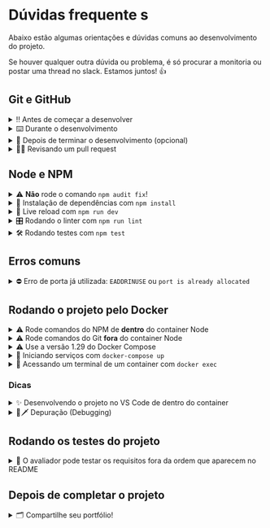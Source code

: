 # Dúvidas frequente s

Abaixo estão algumas orientações e dúvidas comuns ao desenvolvimento do projeto.

Se houver qualquer outra dúvida ou problema, é só procurar a monitoria ou postar uma thread no slack. Estamos juntos! 👍

## Git e GitHub

<details>
  <summary>‼️ Antes de começar a desenvolver</summary><br />

1. Clone o repositório

   - Copie o endereço SSH do repositório e use-o para cloná-lo em sua máquina:
     - Por exemplo: `git clone git@github.com:tryber/sd-0x-project-x.git`.

     <details><summary>Local do endereço SSH na página inicial do repositório:</summary>

     ![endereço SSH do repositório](images/github-ssh-repo.png)

     </details>
   - Entre na pasta do repositório que você acabou de clonar:
     - `cd <diretório-do-projeto>`

2. Crie uma branch a partir da branch `main`

   - Verifique que você está na branch `main`
     - Exemplo: `git branch`
   - Se não estiver, mude para a branch `main`
     - Exemplo: `git checkout main`
   - Agora crie uma branch à qual você vai submeter os `commits` do seu projeto
     - Você deve criar uma branch no seguinte formato: `nome-de-usuario-nome-do-projeto`
     - Exemplo: `git checkout -b joaozinho-project-x`

3. Para cada etapa do desenvolvimento, adicione as mudanças ao _stage_ do Git e faça um `commit`

   - Verifique que as mudanças ainda não estão no _stage_
     - Exemplo: `git status` (devem aparecer listadas as alterações realizadas em vermelho)
   - Adicione o novo arquivo ao _stage_ do Git
     - Exemplo:
       - `git add .` (adicionando todas as mudanças - _que estavam em vermelho_ - ao stage do Git)
       - `git status` (devem aparecer listadas as alterações realizadas em verde)
   - Faça o `commit` inicial
     - Exemplo:
       - `git commit -m 'Iniciando o projeto X! #VQV 🚀'` (fazendo o primeiro commit)
       - `git status` (deve aparecer uma mensagem tipo _nothing to commit_ )

4. Adicione a sua branch com o novo `commit` ao repositório remoto

   - Usando o exemplo anterior: `git push -u origin joaozinho-sd-0x-project-x`

5. Crie um novo `Pull Request` _(PR)_

   - Vá até a página de _Pull Requests_ do repositório no GitHub.
      <details><summary>Local da página de Pull Requests no repositório:</summary>

     ![endereço SSH do repositório](images/github-pr-open.png)

     </details>
   - Clique no botão verde _"New pull request"_
   - Clique na caixa de seleção _"Compare"_ e escolha a sua branch **com atenção**
   - Clique no botão verde _"Create pull request"_
   - Adicione uma descrição para o _Pull Request_ e clique no botão verde _"Create pull request"_
   - **Não se preocupe em preencher mais nada por enquanto!**
   - Volte até a página de _Pull Requests_ do repositório e confira que o seu _Pull Request_ está criado

</details>

<details>
  <summary>⌨️ Durante o desenvolvimento</summary><br />

- Faça `commits` das alterações que você fizer no código regularmente

- Lembre-se de sempre após um (ou alguns) `commits` atualizar o repositório remoto

- Os comandos que você utilizará com mais frequência são:
    1. `git status` _(para verificar o que está em vermelho - fora do stage - e o que está em verde - no stage)_
    2. `git add` _(para adicionar arquivos ao stage do Git)_
    3. `git commit` _(para criar um commit com os arquivos que estão no stage do Git)_
    4. `git push -u nome-da-branch` _(para enviar o commit para o repositório remoto na primeira vez que fizer o `push` de uma nova branch)_
    5. `git push` _(para enviar o commit para o repositório remoto após o passo anterior)_

</details>

<details>
  <summary>🤝 Depois de terminar o desenvolvimento (opcional)</summary><br />

  Para **"entregar"** seu projeto, siga os passos a seguir:

- Vá até a página **DO SEU** _Pull Request_, adicione a label de _"code-review"_ e marque seus colegas
  - No menu à direita, clique no _link_ **"Labels"** e escolha a _label_ **code-review**
  - No menu à direita, clique no _link_ **"Assignees"** e escolha **o seu usuário**
  - No menu à direita, clique no _link_ **"Reviewers"** e digite `students`, selecione o time `tryber/students-sd-xx` onde `xx` é o número da sua turma

Se ainda houver alguma dúvida sobre como entregar seu projeto [aqui tem um video explicativo](https://vimeo.com/362189205).

</details>

<details>
  <summary>🕵🏿 Revisando um pull request</summary><br />

  Use o conteúdo sobre [Code Review](https://app.betrybe.com/learn/course/5e938f69-6e32-43b3-9685-c936530fd326/module/f04cdb21-382e-4588-8950-3b1a29afd2dd/section/b3af2f05-08e5-4b4a-9667-6f5f729c351d/lesson/36268865-fc46-40c7-92bf-cbded9af9006) para te ajudar a revisar os _Pull Requests_.

</details>

## Node e NPM

<details>
<summary>⚠️ <strong>Não</strong> rode o comando <code>npm audit fix</code>!</summary><br>

- Ele atualiza várias dependências do projeto, e essa atualização gera conflitos com o avaliador.

</details>

<details>
  <summary>🔽 Instalação de dependências com <code>npm install</code></summary><br />
  
- Instala as dependências Node da aplicação na pasta `node_modules`.
- Os outros scripts do projeto só funcionam corretamente após rodar este comando.

</details>

<details>
  <summary>🔁 Live reload com <code>npm run dev</code></summary><br />

  Usaremos o [Nodemon](https://nodemon.io) para monitorar as mudanças nos arquivos e reiniciar o servidor automaticamente.

  Este projeto já vem com as dependências relacionadas ao _nodemon_ configuradas no arquivo `package.json`.

  Para iniciar o servidor em modo de desenvolvimento basta executar o comando `npm run dev`. Este comando fará com que o servidor reinicie de forma automática ao salvar uma modificação realizada nos arquivos do projeto.
</details>

<details>
  <summary>🎛 Rodando o linter com <code>npm run lint</code></summary><br />

  Usaremos o [ESLint](https://eslint.org/) para fazer a análise estática do seu código.

  Este projeto já vem com as dependências relacionadas ao _linter_ configuradas nos arquivos `package.json`.

  Para poder rodar o `ESLint` em um projeto basta executar o comando `npm install` dentro do projeto e depois `npm run lint`. Se a análise do `ESLint` encontrar problemas no seu código, tais problemas serão mostrados no seu terminal. Se não houver problema no seu código, nada será impresso no seu terminal.

  Você pode também instalar o plugin do `ESLint` no `VSCode`. Para isso, basta fazer o download do [plugin `ESLint`](https://marketplace.visualstudio.com/items?itemName=dbaeumer.vscode-eslint) e instalá-lo.
</details>

<details>
  <summary>🛠 Rodando testes com <code>npm test</code></summary><br />

  Usaremos o [Jest](https://jestjs.io/pt-BR/) e o [Frisby](https://docs.frisbyjs.com/) para fazer os testes de API.

  Este projeto já vem configurado e com suas dependências.

- **Executando todos os testes**

  Para poder executar os testes, inicie sua aplicação com `npm run dev`, em seguida, basta executar o comando `npm test` e **todos** os seus testes serão executados.

- **Executando um teste específico**

  Para executar um teste específico, inicie sua aplicação com `npm run dev`, em seguida, basta executar o comando `npm test nome-do-teste`.

  > Colocamos o número do requisito como pré-fixo para facilitar, veja abaixo.

  Ex: Para executar o teste referente ao **01-getAllTalkers**, basta digitar `npm test 01`.

  ⚠️ **Importante:** os comandos de testes podem ser executados tanto no terminal do seu computador quanto do **_Docker_**.

</details>

## Erros comuns

<details>
<summary> ⛔ Erro de porta já utilizada: <code>EADDRINUSE</code> ou <code>port is already allocated</code></summary><br>

![erro na porta 3001](./images/erroDePorta.png)

- Se você se deparar com esse tipo de erro, quer dizer que sua aplicação já está utilizando a `porta 3001`, seja com outro processo do Node.js ou algum container Docker!

  - Você pode parar todos os processos Node com o comando `killall node`;

  - Você pode parar um container Docker com o comando `docker stop <nome-do-container>`.

- ✨ **Dica:** Antes de iniciar qualquer coisa, observe os containers que estão em execução em sua máquina usando o comando `docker container ls`;

</details>

## Rodando o projeto pelo Docker

<details>
<summary>⚠️  Rode comandos do NPM de <strong>dentro</strong> do container Node</summary><br>

- Caso opte por utilizar o Docker, **TODOS** os comandos disponíveis no `package.json` (npm start, npm test, npm run dev, ...) devem ser executados **DENTRO** do container, ou seja, no terminal que aparece após a execução do comando `docker exec` citado acima.

</details>

<details>
<summary>⚠️ Rode comandos do Git <strong>fora</strong> do container Node</summary><br>

- O **git** dentro do container não vem configurado com suas credenciais. Ou faça os commits fora do container, ou configure as suas credenciais do git dentro do container.

</details>

<details>
<summary>⚠️ Use a versão 1.29 do Docker Compose</summary>

- Para que você consiga rodar o seu projeto com docker e o avaliador funcione é fundamental que o seu docker compose esteja na **versão 1.29**.

  - Verifique sua versão:

  ```bash
  docker-compose --version
  ```

  Se não for a versão 1.29, faça os seguintes comandos para atualizar a versão:

  ```bash
  sudo rm /usr/local/bin/docker-compose
  sudo curl -L "<https://github.com/docker/compose/releases/download/1.29.0/docker-compose-$(uname> -s)-$(uname -m)" -o /usr/local/bin/docker-compose
  sudo chmod +x /usr/local/bin/docker-compose
  ```

</details>

<details>
<summary> 🐳 Iniciando serviços com <code>docker-compose up</code></summary><br>

- O arquivo [`docker-compose.yml`](./docker-compose.yml) tem dois serviços:
  - `backend`: serviço Node, usado para rodar aplicação e os testes
  - `db`: serviço do banco de dados MySQL

- O comando `docker-compose up -d`:
  - Inicia o serviço `backend`
    - Esse serviço irá inicializar um container chamado `talker_manager` (definido no arquivo [docker-compose.yml](docker-compose.yml)).
    - A flag `-d` faz o container rodar em segundo plano.
    - A partir daqui você pode acessar o container via CLI com `docker exec` ou abri-lo no VS Code.
  - Inicia o serviço `db`
    - Esse serviço irá inicializar um container chamado `talker_manager_db`
    - Ele é usado no [requisito 12](./README.md#12---crie-o-endpoint-get-talkerdb)

> ❓ Duvidas sobre a diferença entre container e service? Reveja a lição **Serviço vs. Container** na seção de **Docker** na plataforma. 👍

</details>

<details>
<summary> 🐳 Acessando um terminal de um container com <code>docker exec</code></summary><br>

- O comando `docker exec -it talker_manager bash`:
  - Dá acesso ao terminal interativo do container de nome `talker_manager`, que está rodando em segundo plano.

</details>

### Dicas

<details>
<summary>✨ Desenvolvendo o projeto no VS Code de dentro do container</summary><br>

- A extensão `Dev Containers` (que estará na seção de extensões recomendadas do VS Code) é indicada para que você possa desenvolver sua aplicação no container Docker direto no VS Code, como você faz com seus arquivos locais.

  ![Extensão Dev Containers do VS Code](./images/dev-container.png)

</details>

<details>
  <summary id="debugging">🐞🗡️ Depuração (Debugging)</summary>

  Em primeiro lugar sua aplicação precisa estar rodando o script `dev` via `docker compose`.

  Existe nesse projeto uma configuração de depuração para o VScode, localizada na pasta `.vscode`.

  Para utilizá-la você pode clicar no ícone de _Run and Debug_ ou usar a tecla de atalho `Ctrl + Shift + D`:

  ![debugger icon](./images/debugger_icon.png)

  Vai parecer uma interface assim no canto superior do seu VScode:

  ![debugger_top_interface](./images/debugger_top_interface.png)

  O simbolo 🔽 é uma caixa de seleção, como um `<select>` HTML, este abriga os modos de depuração que o VScode encontrou, nesse projeto temos apenas uma opção a `Depurar com Docker`

  Para iniciar a depuração basta clicar no _play_ verde ▶️.

  Se tudo der certo o debugger agora está conectado no processo que está rodando sua aplicação, você sabe que ele está funcionando se aparecer essa barrinha no topo da sua tela:

  ![debugger control bar](./images/debugger_control_bar.png)

  Agora você consegue ativar os _breakpoints_ ⏺️ ao lado do número da linha

  ![debugger breakpoint](./images/debugger_breakpoint.png)

  Quando clicar nele, este fica vermelho e quando a API executar essa linha, ela vai parar.

  Com tudo preparado, vamos fazer um teste, vou fazer uma requisição para acionar a execução da linha 7 do `src/app.js`:

  ![debugger in action](./images/debugger_in_action.png)

  Note que todas a variáveis do escopo local (`_request`, `response`, `this`) de onde o cursor está podem ser inspecionadas.
  ![debugger variables](./images/debugger_variables.png)

  <details>
    <summary>Gif com o passo a passo</summary>

  ![debugger animation](./images/debugger_animation.gif)

  </details><br>

  Agora é com você! ✨

  Mas vou deixar aqui uma colinha de como funciona cada ícone da barra de depuração:

- ▶️ Continue: Vai executar o código até chegar no próximo _breakpoint_, dar um erro ou não haver mais o que executar;
- ⤵️ Step Over: Executa linha atual e pula para a próxima;
- ⬇️ Step Into: Entra dentro da função que vai ser executada na linha do cursor;
- ⬆️ Step Out: Saí da função que vai ser executada na linha do cursor, executando o resto dela;
- 🔄 Restart: Reinicia o processo de depuração, matando o processo atual e criando um novo.
- ⏹️ Stop: Para o processo de depuração, mata o processo.

> 💡 Anota a dica: talvez você tenha se perguntado: uai, mas não tem como voltar? Realmente não tem, é um processo que só vai na direção que o código executa. Logo, para "voltar uma linha" é preciso que ativemos o gatilho que faz o depurador passar por aquela linha que a gente quer voltar, fazendo uma nova requisição por exemplo.

</details>

## Rodando os testes do projeto

<details>
<summary>🧪 O avaliador pode testar os requisitos fora da ordem que aparecem no README</summary><br>

- O avaliador automático não necessariamente avalia seu projeto na ordem em que os requisitos aparecem no readme. Isso acontece para deixar o processo de avaliação mais rápido. Então, não se assuste se isso acontecer, ok?

</details>

## Depois de completar o projeto

<details>
<summary>🗂 Compartilhe seu portfólio!</summary><br />

Após finalizar os requisitos, chegou a hora de mostrar ao mundo que você aprendeu algo novo! 🚀

Siga esse [**guia que preparamos com carinho**](https://app.betrybe.com/learn/course/5e938f69-6e32-43b3-9685-c936530fd326/module/a3cac6d2-5060-445d-81f4-ea33451d8ea4/section/d4f5e97a-ca66-4e28-945d-9dd5c4282085/day/eff12025-1627-42c6-953d-238e9222c8ff/lesson/49cb103b-9e08-4ad5-af17-d423a624285a) para disponibilizar o projeto finalizado no seu GitHub pessoal.

Esse passo é super importante para ganhar mais visibilidade no mercado de trabalho, mas também é útil para manter um back-up do seu trabalho.

E você sabia que o LinkedIn é a principal rede social profissional e compartilhar o seu aprendizado lá é muito importante para quem deseja construir uma carreira de sucesso? Compartilhe esse projeto no seu LinkedIn, marque o perfil da Trybe (@trybe) e mostre para a sua rede toda a sua evolução.

</details>
